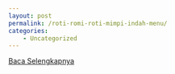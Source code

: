 ```yaml
---
layout: post
permalink: /roti-romi-roti-mimpi-indah-menu/
categories:
    - Uncategorized
---
```


[Baca Selengkapnya](/01)